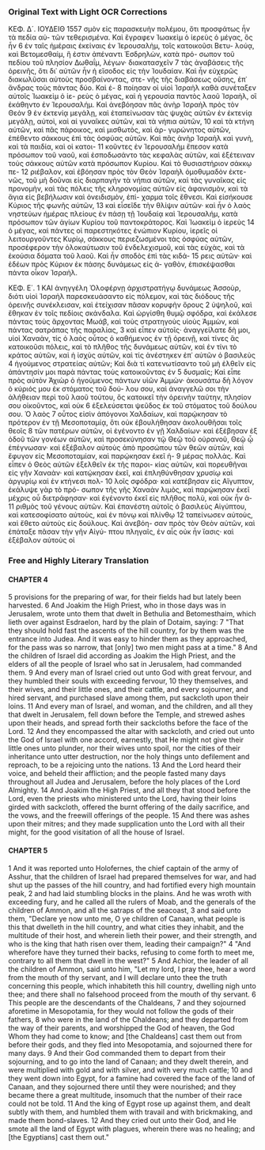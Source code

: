 ### Original Text with Light OCR Corrections

ΚΕΦ. Δ´.                               ΙΟΥΔΕΙΘ             1557
σμὸν εἰς παρασκευὴν πολέμου, ὅτι προσφάτως ἦν τὰ πεδία αὐ-
τῶν τεθερισμένα. Καὶ ἔγραφεν Ἰωακεὶμ ὁ ἱερεὺς ὁ μέγας, ὃς ἦν 6
ἐν ταῖς ἡμέραις ἐκείναις ἐν Ἱερουσαλὴμ, τοῖς κατοικοῦσι Βετυ-
λούᾳ, καὶ Βετομεσθαὶμ, ἣ ἐστιν ἀπέναντι Ἐσδρηλὼν, κατὰ πρό-
σωπον τοῦ πεδίου τοῦ πλησίον Δωθαΐμ, λέγων· διακατασχεῖν 7
τὰς ἀναβάσεις τῆς ὀρεινῆς, ὅτι δι᾽ αὐτῶν ἦν ἡ εἴσοδος εἰς τὴν
Ἰουδαίαν. Καὶ ἦν εὐχερῶς διακωλῦσαι αὐτοὺς προσβαίνοντας, στε-
νῆς τῆς διαβάσεως οὔσης, ἐπ᾽ ἄνδρας τοὺς πάντας δύο. Καὶ ἐ- 8
ποίησαν οἱ υἱοὶ Ἰσραὴλ καθὰ συνέταξεν αὐτοῖς Ἰωακεὶμ ὁ ἱε-
ρεὺς ὁ μέγας, καὶ ἡ γερουσία παντὸς λαοῦ Ἰσραὴλ, οἳ ἐκάθηντο
ἐν Ἱερουσαλήμ. Καὶ ἀνεβόησαν πᾶς ἀνὴρ Ἰσραὴλ πρὸς τὸν Θεὸν 9
ἐν ἐκτενίᾳ μεγάλῃ, καὶ ἐταπείνωσαν τὰς ψυχὰς αὑτῶν ἐν ἐκτενίᾳ
μεγάλῃ, αὐτοὶ, καὶ αἱ γυναῖκες αὐτῶν, καὶ τὰ νήπια αὐτῶν, 10
καὶ τὰ κτήνη αὐτῶν, καὶ πᾶς πάροικος, καὶ μισθωτὸς, καὶ ἀρ-
γυρώνητος αὐτῶν, ἐπέθεντο σάκκους ἐπὶ τὰς ὀσφύας αὑτῶν.
Καὶ πᾶς ἀνὴρ Ἰσραὴλ καὶ γυνὴ, καὶ τὰ παιδία, καὶ οἱ κατοι- 11
κοῦντες ἐν Ἱερουσαλήμ ἔπεσον κατὰ πρόσωπον τοῦ ναοῦ, καὶ
ἐσποδωσάντο τὰς κεφαλὰς αὑτῶν, καὶ ἐξέτειναν τοὺς σάκκους
αὑτῶν κατὰ πρόσωπον Κυρίου. Καὶ τὸ θυσιαστήριον σάκκῳ πε- 12
ριέβαλον, καὶ ἐβόησαν πρὸς τὸν Θεὸν Ἰσραὴλ ὁμοθυμαδὸν ἐκτε-
νῶς, τοῦ μὴ δοῦναι εἰς διαρπαγὴν τὰ νήπια αὑτῶν, καὶ τὰς
γυναῖκας εἰς προνομὴν, καὶ τὰς πόλεις τῆς κληρονομίας αὑτῶν
εἰς ἀφανισμὸν, καὶ τὰ ἅγια εἰς βεβήλωσιν καὶ ὀνειδισμὸν, ἐπί-
χαρμα τοῖς ἔθνεσι. Καὶ εἰσήκουσε Κύριος τῆς φωνῆς αὑτῶν, 13
καὶ εἶσεῖδε τὴν θλίψιν αὑτῶν· καὶ ἦν ὁ λαὸς νηστεύων ἡμέρας
πλείους ἐν πάσῃ τῇ Ἰουδαίᾳ καὶ Ἱερουσαλήμ, κατὰ πρόσωπον
τῶν ἁγίων Κυρίου τοῦ παντοκράτορος. Καὶ Ἰωακεὶμ ὁ ἱερεὺς 14
ὁ μέγας, καὶ πάντες οἱ παρεστηκότες ἐνώπιον Κυρίου, ἱερεῖς οἱ
λειτουργοῦντες Κυρίῳ, σάκκους περιεζωσμένοι τὰς ὀσφύας αὑτῶν,
προσέφερον τὴν ὁλοκαύτωσιν τοῦ ἐνδελεχισμοῦ, καὶ τὰς εὐχὰς,
καὶ τὰ ἑκούσια δόματα τοῦ λαοῦ. Καὶ ἦν σποδὸς ἐπὶ τὰς κιδά- 15
ρεις αὑτῶν· καὶ ἐδέων πρὸς Κύριον ἐκ πάσης δυνάμεως εἰς ἀ-
γαθὸν, ἐπισκέψασθαι πάντα οἶκον Ἰσραὴλ.

ΚΕΦ. Ε΄.
1 ΚΑΙ ἀνηγγέλη Ὀλοφέρνῃ ἀρχιστρατήγῳ δυνάμεως Ἀσσοὺρ,
   διότι υἱοὶ Ἰσραὴλ παρεσκευάσαντο εἰς πόλεμον, καὶ τὰς διόδους
   τῆς ὀρεινῆς συνέκλεισαν, καὶ ἐτείχισαν πᾶσαν κορυφὴν ὄρους
2 ὑψηλοῦ, καὶ ἔθηκαν ἐν τοῖς πεδίοις σκάνδαλα. Καὶ ὠργίσθη θυμῷ
   σφόδρα, καὶ ἐκάλεσε πάντας τοὺς ἄρχοντας Μωάβ, καὶ τοὺς
   στρατηγοὺς υἱοὺς Ἀμμὼν, καὶ πάντας σατράπας τῆς παραλίας,
3 καὶ εἶπεν αὐτοῖς· ἀναγγείλατε δὴ μοι, υἱοὶ Χαναὰν, τίς ὁ λαὸς
   οὗτος ὁ καθήμενος ἐν τῇ ὀρεινῇ, καὶ τίνες ἃς κατοικοῦσι πόλεις,
   καὶ τὸ πλῆθος τῆς δυνάμεως αὐτῶν, καὶ ἐν τίνι τὸ κράτος αὐτῶν,
   καὶ ἡ ἰσχὺς αὐτῶν, καὶ τίς ἀνέστηκεν ἐπ᾿ αὐτῶν ὁ βασιλεὺς
4 ἡγούμενος στρατείας αὐτῶν; Καὶ διὰ τί κατενωτίσαντο τοῦ μὴ
   ἐλθεῖν εἰς ἀπάντησίν μοι παρὰ πάντας τοὺς κατοικοῦντας ἐν
5 δυσμαῖς; Καὶ εἶπε πρὸς αὐτὸν Ἀχιὼρ ὁ ἡγούμενος πάντων υἱῶν
   Ἀμμὼν· ἀκουσάτω δὴ λόγον ὁ κύριός μου ἐκ στόματος τοῦ δού-
   λου σου, καὶ ἀναγγελῶ σοι τὴν ἀλήθειαν περὶ τοῦ λαοῦ τούτου,
   ὅς κατοικεῖ τὴν ὀρεινὴν ταύτην, πλησίον σου οἰκοῦντος, καὶ οὐκ
6 ἐξελεύσεται ψεῦδος ἐκ τοῦ στόματος τοῦ δούλου σου. Ὁ λαὸς
7 οὗτος εἰσὶν ἀπόγονοι Χαλδαίων, καὶ παρῴκησαν τὸ πρότερον ἐν
   τῇ Μεσοποταμίᾳ, ὅτι οὐκ ἐβουλήθησαν ἀκολουθῆσαι τοῖς θεοῖς
8 τῶν πατέρων αὐτῶν, οἱ ἐγένοντο ἐν γῇ Χαλδαίων· καὶ ἐξέβησαν ἐξ
   ὁδοῦ τῶν γονέων αὐτῶν, καὶ προσεκύνησαν τῷ Θεῷ τοῦ οὐρανοῦ,
   Θεῷ ᾧ ἐπέγνωσαν· καὶ ἐξέβαλον αὐτοὺς ἀπὸ προσώπου τῶν θεῶν
   αὐτῶν, καὶ ἔφυγον εἰς Μεσοποταμίαν, καὶ παρῴκησαν ἐκεῖ ἡ-
9 μέρας πολλὰς. Καὶ εἶπεν ὁ Θεὸς αὐτῶν ἐξελθεῖν ἐκ τῆς παροι-
   κίας αὐτῶν, καὶ πορευθῆναι εἰς γῆν Χαναὰν· καὶ κατῴκησαν
   ἐκεῖ, καὶ ἐπληθύνθησαν χρυσίῳ καὶ ἀργυρίῳ καὶ ἐν κτήνεσι πολ-
10 λοῖς σφόδρα· καὶ κατέβησαν εἰς Αἴγυπτον, ἐκάλυψε γὰρ τὸ πρό-
   σωπον τῆς γῆς Χαναὰν λιμὸς, καὶ παρῴκησαν ἐκεῖ μέχρις οὗ
   διετράφησαν· καὶ ἐγένοντο ἐκεῖ εἰς πλῆθος πολὺ, καὶ οὐκ ἦν ἀ-
11 ριθμὸς τοῦ γένους αὐτῶν. Καὶ ἐπανέστη αὐτοῖς ὁ βασιλεὺς
   Αἰγύπτου, καὶ κατεσοφίσατο αὐτοὺς, καὶ ἐν πόνῳ καὶ πλίνθῳ
12 ταπείνωσεν αὐτοὺς, καὶ ἔθετο αὐτοὺς εἰς δούλους. Καὶ ἀνεβόη-
   σαν πρὸς τὸν Θεὸν αὐτῶν, καὶ ἐπάταξε πᾶσαν τὴν γῆν Αἰγύ-
   πτου πληγαῖς, ἐν αἷς οὐκ ἦν ἴασις· καὶ ἐξέβαλον αὐτοὺς οἱ

### Free and Highly Literary Translation

#### CHAPTER 4

5 provisions for the preparing of war, for their fields had but lately been harvested.
6 And Joakim the High Priest, who in those days was in Jerusalem, wrote unto them that dwelt in Bethulia and Betomesthaim, which lieth over against Esdraelon, hard by the plain of Dotaim, saying:
7 "That they should hold fast the ascents of the hill country, for by them was the entrance into Judea. And it was easy to hinder them as they approached, for the pass was so narrow, that [only] two men might pass at a time."
8 And the children of Israel did according as Joakim the High Priest, and the elders of all the people of Israel who sat in Jerusalem, had commanded them.
9 And every man of Israel cried out unto God with great fervour, and they humbled their souls with exceeding fervour,
10 they themselves, and their wives, and their little ones, and their cattle, and every sojourner, and hired servant, and purchased slave among them, put sackcloth upon their loins.
11 And every man of Israel, and woman, and the children, and all they that dwelt in Jerusalem, fell down before the Temple, and strewed ashes upon their heads, and spread forth their sackcloths before the face of the Lord.
12 And they encompassed the altar with sackcloth, and cried out unto the God of Israel with one accord, earnestly, that He might not give their little ones unto plunder, nor their wives unto spoil, nor the cities of their inheritance unto utter destruction, nor the holy things unto defilement and reproach, to be a rejoicing unto the nations.
13 And the Lord heard their voice, and beheld their affliction; and the people fasted many days throughout all Judea and Jerusalem, before the holy places of the Lord Almighty.
14 And Joakim the High Priest, and all they that stood before the Lord, even the priests who ministered unto the Lord, having their loins girded with sackcloth, offered the burnt offering of the daily sacrifice, and the vows, and the freewill offerings of the people.
15 And there was ashes upon their mitres; and they made supplication unto the Lord with all their might, for the good visitation of all the house of Israel.

#### CHAPTER 5

1 And it was reported unto Holofernes, the chief captain of the army of Asshur, that the children of Israel had prepared themselves for war, and had shut up the passes of the hill country, and had fortified every high mountain peak,
2 and had laid stumbling blocks in the plains. And he was wroth with exceeding fury, and he called all the rulers of Moab, and the generals of the children of Ammon, and all the satraps of the seacoast,
3 and said unto them, "Declare ye now unto me, O ye children of Canaan, what people is this that dwelleth in the hill country, and what cities they inhabit, and the multitude of their host, and wherein lieth their power, and their strength, and who is the king that hath risen over them, leading their campaign?"
4 "And wherefore have they turned their backs, refusing to come forth to meet me, contrary to all them that dwell in the west?"
5 And Achior, the leader of all the children of Ammon, said unto him, "Let my lord, I pray thee, hear a word from the mouth of thy servant, and I will declare unto thee the truth concerning this people, which inhabiteth this hill country, dwelling nigh unto thee; and there shall no falsehood proceed from the mouth of thy servant.
6 This people are the descendants of the Chaldeans,
7 and they sojourned aforetime in Mesopotamia, for they would not follow the gods of their fathers,
8 who were in the land of the Chaldeans; and they departed from the way of their parents, and worshipped the God of heaven, the God Whom they had come to know; and [the Chaldeans] cast them out from before their gods, and they fled into Mesopotamia, and sojourned there for many days.
9 And their God commanded them to depart from their sojourning, and to go into the land of Canaan; and they dwelt therein, and were multiplied with gold and with silver, and with very much cattle;
10 and they went down into Egypt, for a famine had covered the face of the land of Canaan, and they sojourned there until they were nourished; and they became there a great multitude, insomuch that the number of their race could not be told.
11 And the king of Egypt rose up against them, and dealt subtly with them, and humbled them with travail and with brickmaking, and made them bond-slaves.
12 And they cried out unto their God, and He smote all the land of Egypt with plagues, wherein there was no healing; and [the Egyptians] cast them out."